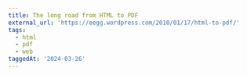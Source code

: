 ```yaml
---
title: The long road from HTML to PDF
external_url: 'https://eegg.wordpress.com/2010/01/17/html-to-pdf/'
tags:
  - html
  - pdf
  - web
taggedAt: '2024-03-26'
---
```


